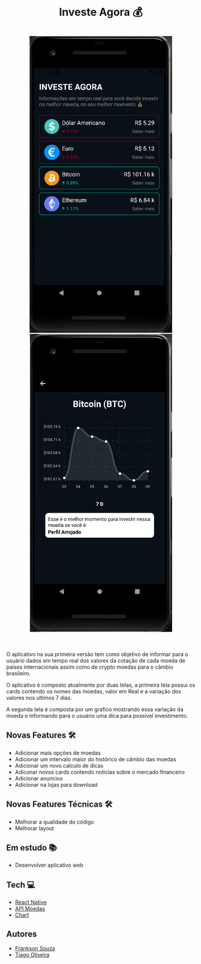 <h1 align="center">Investe Agora 💰</h1>

</br>

<div width="1200" display="flex" align="center" justify-content="space-between">
   <img src="./img/tela-principal.png" alt="Primeira tela">
    <img src="./img/segunda-tela.png" alt="Segunda  tela">
</div>

</br>
</br>

O aplicativo na sua primeira versão tem como objetivo de informar para o usuário
dados em tempo real dos valores da cotação de cada moeda de paises internacionais 
assim como de crypto moedas para o câmbio brasileiro.

O aplicativo é composto atualmente por duas telas, a primeira tela possui os cards contendo
os nomes das moedas, valor em Real e a variação dos valores nos ultimos 7 dias.

A segunda tela é composta por um gráfico mostrando essa variação da moeda e informando
para o usuário uma dica para possivel investimento.

## Novas Features 🛠️

* Adicionar mais opções de moedas
* Adicionar um intervalo maior do histórico de câmbio das moedas
* Adicionar um novo calculo de dicas
* Adiconar novos cards contendo noticias sobre o mercado financeiro
* Adicionar anuncios
* Adicionar na lojas para download

## Novas Features Técnicas 🛠️

* Melhorar a qualidade do código
* Melhorar layout

## Em estudo 📚

* Desenvolver aplicativo web

## Tech 💻

* [React Native](https://reactnative.dev/)
* [API Moedas](https://docs.awesomeapi.com.br/api-de-moedas)
* [Chart](https://github.com/indiespirit/react-native-chart-kit)

## Autores

- [Frankson Souza](https://github.com/Frankson18) 
- [Tiago Oliveira](https://www.linkedin.com/in/tiagolivesan/)








